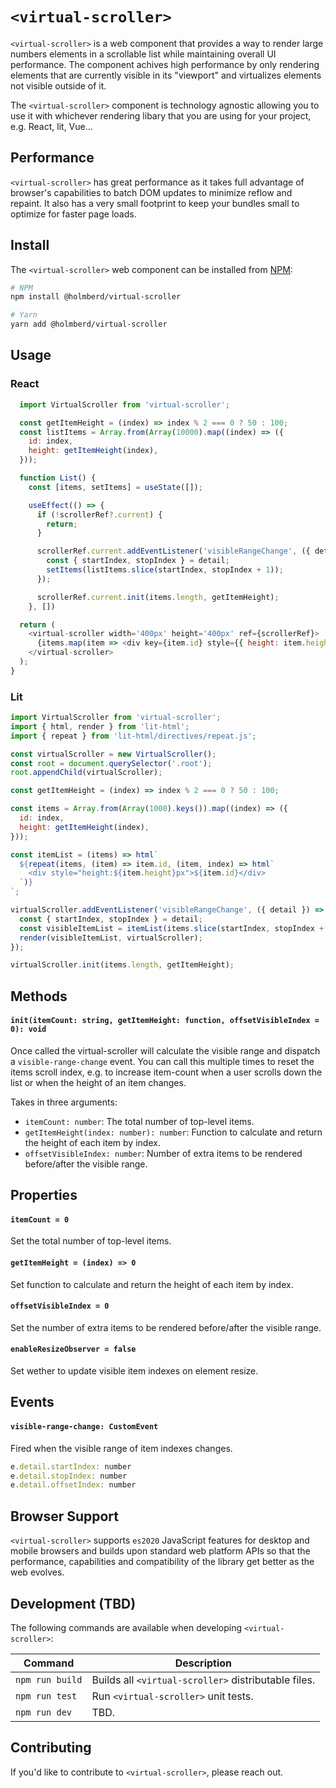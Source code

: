 # `<virtual-scroller>`

`<virtual-scroller>` is a web component that provides a way to render large numbers elements in a scrollable list
while maintaining overall UI performance. The component achives high performance by only rendering elements
that are currently visible in its "viewport" and virtualizes elements not visible outside of it.

The `<virtual-scroller>` component is technology agnostic allowing you to use it with whichever rendering libary
that you are using for your project, e.g. React, lit, Vue...

## Performance
`<virtual-scroller>` has great performance as it takes full advantage of browser's capabilities to batch DOM updates to minimize reflow and repaint. It also has a very small footprint to keep your bundles small to optimize for faster page loads.

## Install

The `<virtual-scroller>` web component can be installed from [NPM](https://npmjs.org):

```sh
# NPM
npm install @holmberd/virtual-scroller

# Yarn
yarn add @holmberd/virtual-scroller

```

## Usage

### React
```js
  import VirtualScroller from 'virtual-scroller';

  const getItemHeight = (index) => index % 2 === 0 ? 50 : 100;
  const listItems = Array.from(Array(10000).map((index) => ({
    id: index,
    height: getItemHeight(index),
  }));

  function List() {
    const [items, setItems] = useState([]);

    useEffect(() => {
      if (!scrollerRef?.current) {
        return;
      }

      scrollerRef.current.addEventListener('visibleRangeChange', ({ detail }) => {
        const { startIndex, stopIndex } = detail;
        setItems(listItems.slice(startIndex, stopIndex + 1));
      });

      scrollerRef.current.init(items.length, getItemHeight);
    }, [])

  return (
    <virtual-scroller width='400px' height='400px' ref={scrollerRef}>
      {items.map(item => <div key={item.id} style={{ height: item.height }}>{item.id}</div>)}
    </virtual-scroller>
  );
}
```

### Lit
```js
import VirtualScroller from 'virtual-scroller';
import { html, render } from 'lit-html';
import { repeat } from 'lit-html/directives/repeat.js';

const virtualScroller = new VirtualScroller();
const root = document.querySelector('.root');
root.appendChild(virtualScroller);

const getItemHeight = (index) => index % 2 === 0 ? 50 : 100;

const items = Array.from(Array(1000).keys()).map((index) => ({
  id: index,
  height: getItemHeight(index),
}));

const itemList = (items) => html`
  ${repeat(items, (item) => item.id, (item, index) => html`
    <div style="height:${item.height}px">${item.id}</div>
  `)}
`;

virtualScroller.addEventListener('visibleRangeChange', ({ detail }) => {
  const { startIndex, stopIndex } = detail;
  const visibleItemList = itemList(items.slice(startIndex, stopIndex + 1));
  render(visibleItemList, virtualScroller);
});

virtualScroller.init(items.length, getItemHeight);
```

## Methods

#### `init(itemCount: string, getItemHeight: function, offsetVisibleIndex = 0): void`
Once called the virtual-scroller will calculate the visible range and dispatch a `visible-range-change` event. You can call this multiple times to reset the items scroll index, e.g. to increase item-count when a user scrolls down the list or when the height of an item changes.

Takes in three arguments:
- `itemCount: number`: The total number of top-level items.
- `getItemHeight(index: number): number`: Function to calculate and return the height of each item by index.
- `offsetVisibleIndex: number`: Number of extra items to be rendered before/after the visible range.

## Properties

#### `itemCount = 0`
Set the total number of top-level items.

#### `getItemHeight = (index) => 0`
Set function to calculate and return the height of each item by index.

#### `offsetVisibleIndex = 0`
Set the number of extra items to be rendered before/after the visible range.

#### `enableResizeObserver = false`
Set wether to update visible item indexes on element resize.

## Events

#### `visible-range-change: CustomEvent`
Fired when the visible range of item indexes changes.
```js
e.detail.startIndex: number
e.detail.stopIndex: number
e.detail.offsetIndex: number
```

## Browser Support
`<virtual-scroller>` supports `es2020` JavaScript features for desktop and
mobile browsers and builds upon standard web platform APIs so that the performance,
capabilities and compatibility of the library get better as the web evolves.

## Development (TBD)
The following commands are available when developing `<virtual-scroller>`:

Command                         | Description
------------------------------- | -----------
`npm run build`                 | Builds all `<virtual-scroller>` distributable files.
`npm run test`                  | Run `<virtual-scroller>` unit tests.
`npm run dev`                   | TBD.

## Contributing
If you'd like to contribute to `<virtual-scroller>`, please reach out.